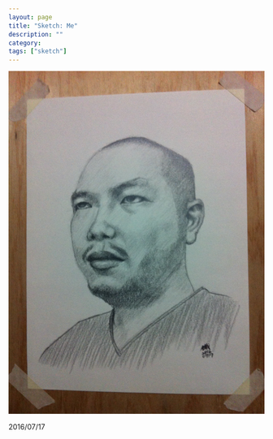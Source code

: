 ```yaml
---
layout: page
title: "Sketch: Me"
description: ""
category:
tags: ["sketch"]
---
```


![Me](/assets/images/pencil-sketch-0093.jpg)

2016/07/17

